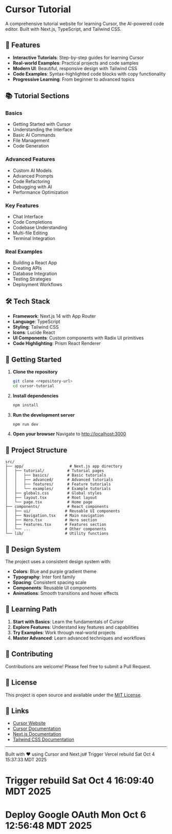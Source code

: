 # Cursor Tutorial

A comprehensive tutorial website for learning Cursor, the AI-powered code editor. Built with Next.js, TypeScript, and Tailwind CSS.

## 🚀 Features

- **Interactive Tutorials**: Step-by-step guides for learning Cursor
- **Real-world Examples**: Practical projects and code samples
- **Modern UI**: Beautiful, responsive design with Tailwind CSS
- **Code Examples**: Syntax-highlighted code blocks with copy functionality
- **Progressive Learning**: From beginner to advanced topics

## 📚 Tutorial Sections

### Basics
- Getting Started with Cursor
- Understanding the Interface
- Basic AI Commands
- File Management
- Code Generation

### Advanced Features
- Custom AI Models
- Advanced Prompts
- Code Refactoring
- Debugging with AI
- Performance Optimization

### Key Features
- Chat Interface
- Code Completions
- Codebase Understanding
- Multi-file Editing
- Terminal Integration

### Real Examples
- Building a React App
- Creating APIs
- Database Integration
- Testing Strategies
- Deployment Workflows

## 🛠️ Tech Stack

- **Framework**: Next.js 14 with App Router
- **Language**: TypeScript
- **Styling**: Tailwind CSS
- **Icons**: Lucide React
- **UI Components**: Custom components with Radix UI primitives
- **Code Highlighting**: Prism React Renderer

## 🚀 Getting Started

1. **Clone the repository**
   ```bash
   git clone <repository-url>
   cd cursor-tutorial
   ```

2. **Install dependencies**
   ```bash
   npm install
   ```

3. **Run the development server**
   ```bash
   npm run dev
   ```

4. **Open your browser**
   Navigate to [http://localhost:3000](http://localhost:3000)

## 📁 Project Structure

```
src/
├── app/                    # Next.js app directory
│   ├── tutorial/          # Tutorial pages
│   │   ├── basics/        # Basic tutorials
│   │   ├── advanced/      # Advanced tutorials
│   │   ├── features/      # Feature tutorials
│   │   └── examples/      # Example tutorials
│   ├── globals.css        # Global styles
│   ├── layout.tsx         # Root layout
│   └── page.tsx           # Home page
├── components/            # React components
│   ├── ui/               # Reusable UI components
│   ├── Navigation.tsx    # Main navigation
│   ├── Hero.tsx          # Hero section
│   ├── Features.tsx      # Features section
│   └── ...               # Other components
└── lib/                  # Utility functions
```

## 🎨 Design System

The project uses a consistent design system with:

- **Colors**: Blue and purple gradient theme
- **Typography**: Inter font family
- **Spacing**: Consistent spacing scale
- **Components**: Reusable UI components
- **Animations**: Smooth transitions and hover effects

## 📖 Learning Path

1. **Start with Basics**: Learn the fundamentals of Cursor
2. **Explore Features**: Understand key features and capabilities
3. **Try Examples**: Work through real-world projects
4. **Master Advanced**: Learn advanced techniques and workflows

## 🤝 Contributing

Contributions are welcome! Please feel free to submit a Pull Request.

## 📄 License

This project is open source and available under the [MIT License](LICENSE).

## 🔗 Links

- [Cursor Website](https://cursor.sh)
- [Cursor Documentation](https://docs.cursor.sh)
- [Next.js Documentation](https://nextjs.org/docs)
- [Tailwind CSS Documentation](https://tailwindcss.com/docs)

---

Built with ❤️ using Cursor and Next.js# Trigger Vercel rebuild Sat Oct  4 15:37:33 MDT 2025
# Trigger rebuild Sat Oct  4 16:09:40 MDT 2025
# Deploy Google OAuth Mon Oct  6 12:56:48 MDT 2025
